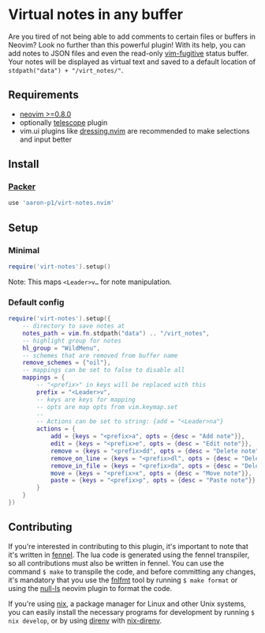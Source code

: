 # Virtual notes in any buffer

Are you tired of not being able to add comments to certain files or buffers in Neovim? Look no
further than this powerful plugin! With its help, you can add notes to JSON files and even the
read-only [vim-fugitive](https://github.com/tpope/vim-fugitive) status buffer.
Your notes will be displayed as virtual text and saved to a default location of
`stdpath("data") + "/virt_notes/"`.

## Requirements

- [neovim >=0.8.0](https://github.com/neovim/neovim/wiki/Installing-Neovim)
- optionally [telescope](https://github.com/nvim-telescope/telescope.nvim) plugin
- vim.ui plugins like [dressing.nvim](https://github.com/stevearc/dressing.nvim) are recommended to
  make selections and input better

## Install

### [Packer](https://github.com/wbthomason/packer.nvim)

```lua
use 'aaron-p1/virt-notes.nvim'
```

## Setup

### Minimal

```lua
require('virt-notes').setup()
```

Note: This maps `<Leader>v…` for note manipulation.

### Default config

```lua
require('virt-notes').setup({
    -- directory to save notes at
    notes_path = vim.fn.stdpath("data") .. "/virt_notes",
    -- highlight group for notes
    hl_group = "WildMenu",
    -- schemes that are removed from buffer name
    remove_schemes = {"oil"},
    -- mappings can be set to false to disable all
    mappings = {
        -- "<prefix>" in keys will be replaced with this
        prefix = "<Leader>v",
        -- keys are keys for mapping
        -- opts are map opts from vim.keymap.set
        --
        -- Actions can be set to string: {add = "<Leader>na"}
        actions = {
            add = {keys = "<prefix>a", opts = {desc = "Add note"}},
            edit = {keys = "<prefix>e", opts = {desc = "Edit note"}},
            remove = {keys = "<prefix>dd", opts = {desc = "Delete note"}},
            remove_on_line = {keys = "<prefix>dl", opts = {desc = "Delete all notes on line"}},
            remove_in_file = {keys = "<prefix>da", opts = {desc = "Delete all notes in file"}},
            move = {keys = "<prefix>x", opts = {desc = "Move note"}},
            paste = {keys = "<prefix>p", opts = {desc = "Paste note"}}
        }
    }
})
```

## Contributing

If you're interested in contributing to this plugin, it's important to note that it's written in
[fennel](https://fennel-lang.org/). The lua code is generated using the fennel transpiler, so all
contributions must also be written in fennel. You can use the command `$ make` to transpile the
code, and before committing any changes, it's mandatory that you use the
[fnlfmt](https://git.sr.ht/~technomancy/fnlfmt) tool by running `$ make format` or using the
[null-ls](https://github.com/jose-elias-alvarez/null-ls.nvim) neovim plugin to format the code.

If you're using [nix](https://github.com/NixOS/nix), a package manager for Linux and other Unix
systems, you can easily install the necessary programs for development by running
`$ nix develop`, or by using [direnv](https://github.com/direnv/direnv) with
[nix-direnv](https://github.com/nix-community/nix-direnv).
